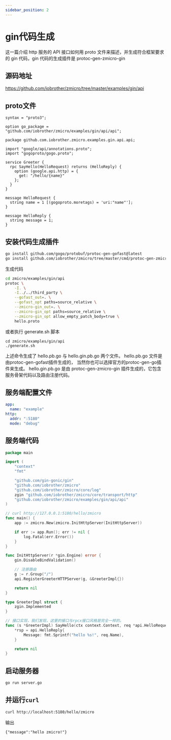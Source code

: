```yaml
---
sidebar_position: 2
---
```


# gin代码生成

这一篇介绍 http 服务的 API 接口如何用 proto 文件来描述，并生成符合框架要求的 gin 代码，gin 代码的生成插件是 protoc-gen-zmicro-gin

## 源码地址

https://github.com/iobrother/zmicro/tree/master/examples/gin/api

## proto文件

```
syntax = "proto3";

option go_package = "github.com/iobrother/zmicro/examples/gin/api/api";

package github.com.iobrother.zmicro.examples.gin.api.api;

import "google/api/annotations.proto";
import "gogoproto/gogo.proto";

service Greeter {
  rpc SayHello(HelloRequest) returns (HelloReply) {
    option (google.api.http) = {
      get: "/hello/{name}"
    };
  }
}

message HelloRequest {
  string name = 1 [(gogoproto.moretags) = 'uri:"name"'];
}

message HelloReply {
  string message = 1;
}
```

## 安装代码生成插件

```bash
go install github.com/gogo/protobuf/protoc-gen-gofast@latest
go install github.com/iobrother/zmicro/tree/master/cmd/protoc-gen-zmicro-gin@latest
```

生成代码

```bash
cd zmicro/examples/gin/api
protoc \
    -I. \
    -I../../third_party \
    --gofast_out=. \
    --gofast_opt paths=source_relative \
    --zmicro-gin_out=. \
    --zmicro-gin_opt paths=source_relative \
    --zmicro-gin_opt allow_empty_patch_body=true \
    hello.proto
```

或者执行 generate.sh 脚本

```
cd zmicro/examples/gin/api
./generate.sh
```

上述命令生成了 hello.pb.go 与 hello.gin.pb.go 两个文件。 hello.pb.go 文件是由protoc-gen-gofast插件生成的， 当然你也可以选择官方的protoc-gen-go插件来生成。 hello.gin.pb.go 是由 protoc-gen-zmicro-gin 插件生成的，它包含服务骨架代码以及路由注册代码。


## 服务端配置文件

```yaml
app:
  name: "example"
http:
  addr: ":5180"
  mode: "debug"
```

## 服务端代码

```go
package main

import (
	"context"
	"fmt"

	"github.com/gin-gonic/gin"
	"github.com/iobrother/zmicro"
	"github.com/iobrother/zmicro/core/log"
	zgin "github.com/iobrother/zmicro/core/transport/http"
	"github.com/iobrother/zmicro/examples/gin/api/api"
)

// curl http://127.0.0.1:5180/hello/zmicro
func main() {
	app := zmicro.New(zmicro.InitHttpServer(InitHttpServer))

	if err := app.Run(); err != nil {
		log.Fatal(err.Error())
	}
}

func InitHttpServer(r *gin.Engine) error {
	gin.DisableBindValidation()

	// 注册路由
	g := r.Group("/")
	api.RegisterGreeterHTTPServer(g, &GreeterImpl{})

	return nil
}

type GreeterImpl struct {
	zgin.Implemented
}

// 接口实现，我们发现，这里的接口与rpcx接口风格是完全一样的。
func (s *GreeterImpl) SayHello(ctx context.Context, req *api.HelloRequest, rsp *api.HelloReply) error {
	*rsp = api.HelloReply{
		Message: fmt.Sprintf("hello %s!", req.Name),
	}

	return nil
}

```

## 启动服务器

```bash
go run server.go
```

## 并运行`curl`

```bash
curl http://localhost:5180/hello/zmicro
```

输出

```
{"message":"hello zmicro!"}
```
